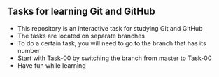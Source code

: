 <h2>Tasks for learning Git and GitHub</h2>
<ul>
	<li>This repository is an interactive task for studying Git and GitHub</li>
	<li>The tasks are located on separate branches</li>
	<li>To do a certain task, you will need to go to the branch that has its number</li>
	<li>Start with Task-00 by switching the branch from master to Task-00</li>
	<li>Have fun while learning</li>
</ul>
